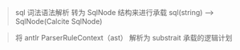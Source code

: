 
> sql 词法语法解析 转为 SqlNode 结构来进行承载
sql(string) --> SqlNode(Calcite SqlNode)

> 将 antlr ParserRuleContext（ast） 解析为 substrait 承载的逻辑计划
